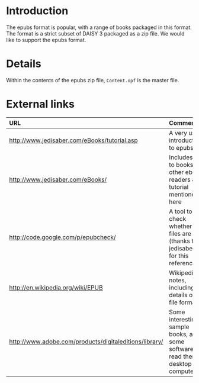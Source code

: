 # Introduction #

The epubs format is popular, with a range of books packaged in this format. The format is a strict subset of DAISY 3 packaged as a zip file. We would like to support the epubs format.

# Details #
Within the contents of the epubs zip file, `Content.opf` is the master file.

# External links #
|URL|Comment|
|:--|:------|
|http://www.jedisaber.com/eBooks/tutorial.asp|A very useful introduction to epubs|
|http://www.jedisaber.com/eBooks/|Includes links to books and other ebook readers & the tutorial mentioned here|
|http://code.google.com/p/epubcheck/|A tool to check whether epub files are valid (thanks to jedisaber.com for this reference)|
|http://en.wikipedia.org/wiki/EPUB|Wikipedia's notes, including details of the file format|
|http://www.adobe.com/products/digitaleditions/library/|Some interesting sample books, and some software to read them on desktop computers|